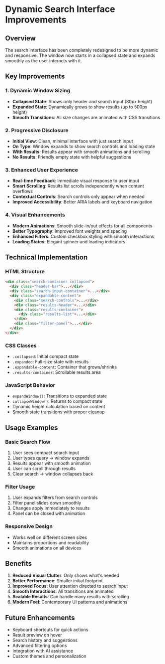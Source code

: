 # Dynamic Search Interface Improvements

## Overview
The search interface has been completely redesigned to be more dynamic and responsive. The window now starts in a collapsed state and expands smoothly as the user interacts with it.

## Key Improvements

### 1. Dynamic Window Sizing
- **Collapsed State**: Shows only header and search input (80px height)
- **Expanded State**: Dynamically grows to show results (up to 500px height)
- **Smooth Transitions**: All size changes are animated with CSS transitions

### 2. Progressive Disclosure
- **Initial View**: Clean, minimal interface with just search input
- **On Type**: Window expands to show search controls and loading state
- **With Results**: Results appear with smooth animations and scrolling
- **No Results**: Friendly empty state with helpful suggestions

### 3. Enhanced User Experience
- **Real-time Feedback**: Immediate visual response to user input
- **Smart Scrolling**: Results list scrolls independently when content overflows
- **Contextual Controls**: Search controls only appear when needed
- **Improved Accessibility**: Better ARIA labels and keyboard navigation

### 4. Visual Enhancements
- **Modern Animations**: Smooth slide-in/out effects for all components
- **Better Typography**: Improved font weights and spacing
- **Enhanced Filters**: Custom checkbox styling with smooth interactions
- **Loading States**: Elegant spinner and loading indicators

## Technical Implementation

### HTML Structure
```html
<div class="search-container collapsed">
  <div class="header-bar">...</div>
  <div class="search-input-container">...</div>
  <div class="expandable-content">
    <div class="search-controls">...</div>
    <div class="results-header">...</div>
    <div class="results-container">
      <div class="results-list">...</div>
    </div>
    <div class="filter-panel">...</div>
  </div>
</div>
```

### CSS Classes
- `.collapsed`: Initial compact state
- `.expanded`: Full-size state with results
- `.expandable-content`: Container that grows/shrinks
- `.results-container`: Scrollable results area

### JavaScript Behavior
- `expandWindow()`: Transitions to expanded state
- `collapseWindow()`: Returns to compact state
- Dynamic height calculation based on content
- Smooth state transitions with proper cleanup

## Usage Examples

### Basic Search Flow
1. User sees compact search input
2. User types query → window expands
3. Results appear with smooth animation
4. User can scroll through results
5. Clear search → window collapses back

### Filter Usage
1. User expands filters from search controls
2. Filter panel slides down smoothly
3. Changes apply immediately to results
4. Panel can be closed with animation

### Responsive Design
- Works well on different screen sizes
- Maintains proportions and readability
- Smooth animations on all devices

## Benefits

1. **Reduced Visual Clutter**: Only shows what's needed
2. **Better Performance**: Smaller initial footprint
3. **Improved Focus**: User attention directed to search input
4. **Smooth Interactions**: All transitions are animated
5. **Scalable Results**: Can handle many results with scrolling
6. **Modern Feel**: Contemporary UI patterns and animations

## Future Enhancements

- Keyboard shortcuts for quick actions
- Result preview on hover
- Search history and suggestions
- Advanced filtering options
- Integration with AI assistance
- Custom themes and personalization